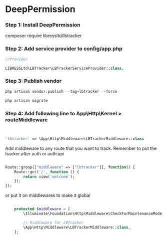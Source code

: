 # DeepPermission

### Step 1: Install DeepPermission

composer require libressltd/lbtracker

### Step 2: Add service provider to config/app.php

```php
//Provider

LIBRESSLtd\LBTracker\LBTrackerServiceProvider::class,

```

### Step 3: Publish vendor

```php
php artisan vendor:publish --tag=lbtracker --force

php artisan migrate
```

### Step 4: Add following line to App\Http\Kernel > routeMiddleware
	
	
```php


'lbtracker' => \App\Http\Middleware\LBTrackerMiddleware::class

```

Add middleware to any route that you want to track. Remember to put the tracker after auth or auth:api 

```php

Route::group(["middleware" => ["lbtracker"]], function() {
	Route::get('/', function () {
	    return view('welcome');
	});
});

```

or put it on middlewares to make it global

```php

    protected $middleware = [
        \Illuminate\Foundation\Http\Middleware\CheckForMaintenanceMode::class,

        // Middleware for LBTracker
        \App\Http\Middleware\LBTrackerMiddleware::class,
    ];

```